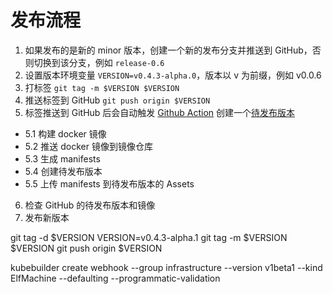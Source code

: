 # 发布流程

1. 如果发布的是新的 minor 版本，创建一个新的发布分支并推送到 GitHub，否则切换到该分支，例如 `release-0.6`
2. 设置版本环境变量 `VERSION=v0.4.3-alpha.0`，版本以 v 为前缀，例如 v0.0.6
3. 打标签 `git tag -m $VERSION $VERSION`
4. 推送标签到 GitHub `git push origin $VERSION`
5. 标签推送到 GitHub 后会自动触发 [Github Action](github.com/smartxworks/cluster-api-provider-elf-static-ip) 创建一个[待发布版本](github.com/smartxworks/cluster-api-provider-elf-static-ip/releases)
+ 5.1 构建 docker 镜像
+ 5.2 推送 docker 镜像到镜像仓库
+ 5.3 生成 manifests
+ 5.4 创建待发布版本
+ 5.5 上传 manifests 到待发布版本的 Assets
6. 检查 GitHub 的待发布版本和镜像
7. 发布新版本

git tag -d $VERSION
VERSION=v0.4.3-alpha.1
git tag -m $VERSION $VERSION
git push origin $VERSION

kubebuilder create webhook --group infrastructure --version v1beta1 --kind ElfMachine --defaulting --programmatic-validation
